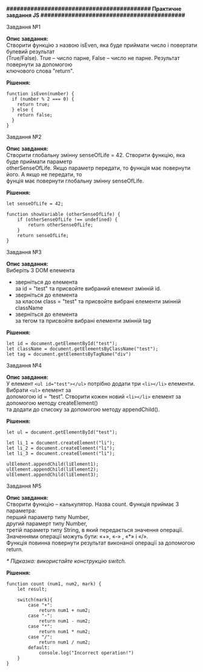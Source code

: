<b>########################################## Практичне завдання JS ##########################################</b>


Завдання №1

<b>Опис завдання:</b><br>
Створити функцію з назвою isEven, яка буде приймати число і повертати булевий результат<br>
(True/False). True – число парне, False – число не парне. Результат повернути за допомогою<br>
ключового слова "return".

<b>Рішення:</b>
```JS
function isEven(number) {
  if (number % 2 === 0) {
    return true;
  } else {
    return false;
  }
}
```


Завдання №2

<b>Опис завдання:</b><br>
Створити глобальну змінну senseOfLife = 42. Створити функцію, яка буде приймати параметр<br>
otherSenseOfLife. Якщо параметр передати, то функція має повернути його. А якщо не передати, то<br>
фунція має повернути глобальну змінну senseOfLife.

<b>Рішення:</b>
```JS
let senseOfLife = 42;

function showVariable (otherSenseOfLife) {
    if (otherSenseOfLife !== undefined) {
        return otherSenseOfLife;
    }
    return senseOfLife;
}
```


Завдання №3

<b>Опис завдання:</b><br>
Виберіть 3 DOM елемента<br>
- зверніться до елемента <div id="test"></div> за id = "test" та присвойте вибраний елемент змінній id.<br>
- зверніться до елемента <div class ="test"></div> за класом class = "test" та присвойте вибрані елементи змінній className<br>
- зверніться до елемента <div></div> за тегом та присвойте вибрані елементи змінній tag

<b>Рішення:</b>
```JS
let id = document.getElementById("test");
let className = document.getElementsByClassName("test");
let tag = document.getElementsByTagName("div")
```


Завдання №4

<b>Опис завдання:</b><br>
У елемент ```<ul id="test"></ul>``` потрібно додати три ```<li></li>``` елементи. Вибрати ```<ul>``` елемент за<br>
допомогою id = “test”. Створити кожен новий ```<li></li>``` елемент за допомогою методу createElement()<br>
та додати до списоку за допомогою методу appendChild().

<b>Рішення:</b>
```JS
let ul = document.getElementById("test");

let li_1 = document.createElement("li");
let li_2 = document.createElement("li");
let li_3 = document.createElement("li");

ulElement.appendChild(liElement1);
ulElement.appendChild(liElement2);
ulElement.appendChild(liElement3);
```


Завдання №5

<b>Опис завдання:</b><br>
Створити функцію – калькулятор. Назва count. Функція приймає 3 параметра:<br>
перший параметр типу Number,<br>
другий парамерт типу Number,<br>
третій параметр типу String, в який передається значення операції.<br>
Значеннями операції можуть бути: «+», «-» , «*» і «/».<br>
Функція повинна повернути результат виконаної операції за допомогою return.

<i>* Підказка: використайте конструкцію switch.</i>

<b>Рішення:</b>
```JS
function count (num1, num2, mark) {
    let result;
    
    switch(mark){
        case "+":
            return num1 + num2;
        case "-":
            return num1 - num2;
        case "*":
            return num1 * num2;
        case "/":
            return num1 / num2;
        default:
            console.log("Incorrect operation!")
    }
}
```